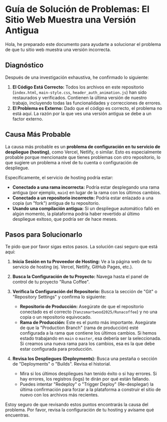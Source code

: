 # Guía de Solución de Problemas: El Sitio Web Muestra una Versión Antigua

Hola, he preparado este documento para ayudarte a solucionar el problema de que tu sitio web muestra una versión incorrecta.

## Diagnóstico

Después de una investigación exhaustiva, he confirmado lo siguiente:

1.  **El Código Está Correcto:** Todos los archivos en este repositorio (`index.html`, `main-style.css`, `header_auth_animation.js`) han sido restaurados y verificados. Contienen la última versión de nuestro trabajo, incluyendo todas las funcionalidades y correcciones de errores.
2.  **El Problema es Externo:** Dado que el código es correcto, el problema no está aquí. La razón por la que ves una versión antigua se debe a un factor externo.

## Causa Más Probable

La causa más probable es un **problema de configuración en tu servicio de despliegue (hosting)**, como Vercel, Netlify, o similar. Esto es especialmente probable porque mencionaste que tienes problemas con otro repositorio, lo que sugiere un problema a nivel de tu cuenta o configuración de despliegue.

Específicamente, el servicio de hosting podría estar:
*   **Conectado a una rama incorrecta:** Podría estar desplegando una rama antigua (por ejemplo, `main`) en lugar de la rama con los últimos cambios.
*   **Conectado a un repositorio incorrecto:** Podría estar enlazado a una copia (un "fork") antigua de tu repositorio.
*   **Usando una compilación antigua:** Si un despliegue automático falló en algún momento, la plataforma podría haber revertido al último despliegue exitoso, que podría ser de hace meses.

## Pasos para Solucionarlo

Te pido que por favor sigas estos pasos. La solución casi seguro que está aquí:

1.  **Inicia Sesión en tu Proveedor de Hosting:** Ve a la página web de tu servicio de hosting (ej. Vercel, Netlify, GitHub Pages, etc.).
2.  **Busca la Configuración de tu Proyecto:** Navega hasta el panel de control de tu proyecto "Runa Coffee".
3.  **Verifica la Configuración del Repositorio:** Busca la sección de "Git" o "Repository Settings" y confirma lo siguiente:
    *   **Repositorio de Producción:** Asegúrate de que el repositorio conectado es el correcto (`Yanzsmartwood2025/Runacoffee`) y no una copia o un repositorio equivocado.
    *   **Rama de Producción:** Este es el punto más importante. Asegúrate de que la "Production Branch" (rama de producción) esté configurada a la rama que contiene los últimos cambios. Si hemos estado trabajando en `main` o `master`, esa debería ser la seleccionada. Si creamos una nueva rama para los cambios, esa es la que debe estar configurada para producción.

4.  **Revisa los Despliegues (Deployments):** Busca una pestaña o sección de "Deployments" o "Builds". Revisa el historial.
    *   Mira si los últimos despliegues han tenido éxito o si hay errores. Si hay errores, los registros (logs) te dirán por qué están fallando.
    *   Puedes intentar "Redeploy" o "Trigger Deploy" (Re-desplegar) la última confirmación para forzar a la plataforma a construir el sitio de nuevo con los archivos más recientes.

Estoy seguro de que revisando estos puntos encontrarás la causa del problema. Por favor, revisa la configuración de tu hosting y avísame qué encuentras.